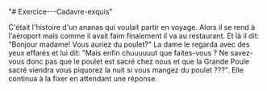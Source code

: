 "# Exercice---Cadavre-exquis" 

C'était l'histoire d'un ananas qui voulait partir en voyage.
Alors il se rend à l'aéroport mais comme il avait faim finalement il va au restaurant. Et là il dit: "Bonjour madame! Vous auriez du poulet?"
La dame le regarda avec des yeux effarés et lui dit:
"Mais enfin chuuuuuut que faites-vous ? Ne savez-vous donc pas que le poulet est sacré chez nous et que la Grande Poule sacré viendra vous piquorez la nuit si vous mangez du poulet ???".
Elle continua à la fixer en attendant une réponse.
